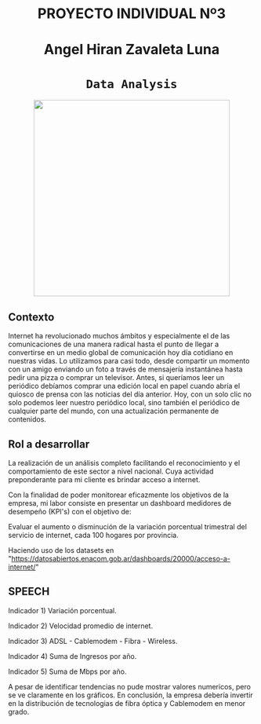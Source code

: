 # <h1 align=center> **PROYECTO INDIVIDUAL Nº3** 
# <h1 align=center> **Angel Hiran Zavaleta Luna** </h1>

# <h1 align=center>**`Data Analysis`**</h1>

<p align="center">
<img src="https://www.simplilearn.com/ice9/free_resources_article_thumb/Business_Analytics_vs_Data_Analytics.jpg"  height=400>
</p>

## Contexto

Internet ha revolucionado muchos ámbitos y especialmente el de las comunicaciones de una manera radical hasta el punto de llegar a convertirse en un medio global de comunicación hoy día cotidiano en nuestras vidas. Lo utilizamos para casi todo, desde compartir un momento con un amigo enviando un foto a través de mensajería instantánea hasta pedir una pizza o comprar un televisor. Antes, si queríamos leer un periódico debíamos comprar una edición local en papel cuando abría el quiosco de prensa con las noticias del día anterior. Hoy, con un solo clic no solo podemos leer nuestro periódico local, sino también el periódico de cualquier parte del mundo, con una actualización permanente de contenidos.

## Rol a desarrollar

La realización de un análisis completo facilitando el reconocimiento y el comportamiento de este sector a nivel nacional. Cuya actividad preponderante para mi cliente es brindar acceso a internet.

Con la finalidad de poder monitorear eficazmente los objetivos de la empresa, mi labor consiste en presentar un dashboard medidores de desempeño (KPI's) con el objetivo de:

Evaluar el aumento o disminución de la variación porcentual trimestral del servicio de internet, cada 100 hogares por provincia.

Haciendo uso de los datasets en "https://datosabiertos.enacom.gob.ar/dashboards/20000/acceso-a-internet/" 


## SPEECH

Indicador 1) Variación porcentual.

Indicador 2) Velocidad promedio de internet.

Indicador 3) ADSL - Cablemodem - Fibra - Wireless.

Indicador 4) Suma de Ingresos por año.

Indicador 5) Suma de Mbps por año.


A pesar de identificar tendencias no pude mostrar valores numericos, pero se ve claramente en los gráficos. En conclusión, la empresa debería invertir en la distribución de tecnologias de fibra óptica y Cablemodem en menor grado.

